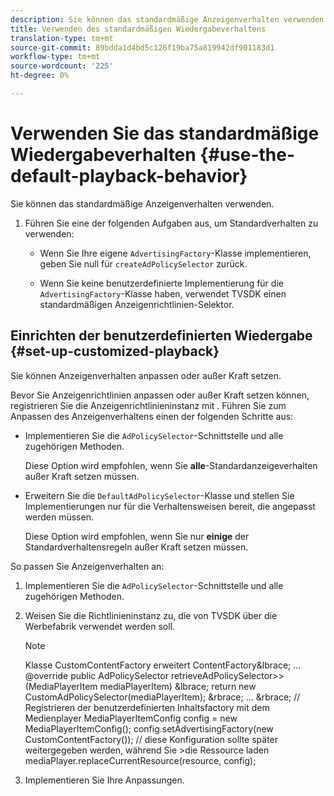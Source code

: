 ```yaml
---
description: Sie können das standardmäßige Anzeigenverhalten verwenden.
title: Verwenden des standardmäßigen Wiedergabeverhaltens
translation-type: tm+mt
source-git-commit: 89bdda1d4bd5c126f19ba75a819942df901183d1
workflow-type: tm+mt
source-wordcount: '225'
ht-degree: 0%

---
```



# Verwenden Sie das standardmäßige Wiedergabeverhalten {#use-the-default-playback-behavior}

Sie können das standardmäßige Anzeigenverhalten verwenden.

1. Führen Sie eine der folgenden Aufgaben aus, um Standardverhalten zu verwenden:

   * Wenn Sie Ihre eigene `AdvertisingFactory`-Klasse implementieren, geben Sie null für `createAdPolicySelector` zurück.

   * Wenn Sie keine benutzerdefinierte Implementierung für die `AdvertisingFactory`-Klasse haben, verwendet TVSDK einen standardmäßigen Anzeigenrichtlinien-Selektor.

## Einrichten der benutzerdefinierten Wiedergabe {#set-up-customized-playback}

Sie können Anzeigenverhalten anpassen oder außer Kraft setzen.

Bevor Sie Anzeigenrichtlinien anpassen oder außer Kraft setzen können, registrieren Sie die Anzeigenrichtlinieninstanz mit .
Führen Sie zum Anpassen des Anzeigenverhaltens einen der folgenden Schritte aus:

* Implementieren Sie die `AdPolicySelector`-Schnittstelle und alle zugehörigen Methoden.

   Diese Option wird empfohlen, wenn Sie **alle**-Standardanzeigeverhalten außer Kraft setzen müssen.

* Erweitern Sie die `DefaultAdPolicySelector`-Klasse und stellen Sie Implementierungen nur für die Verhaltensweisen bereit, die angepasst werden müssen.

   Diese Option wird empfohlen, wenn Sie nur **einige** der Standardverhaltensregeln außer Kraft setzen müssen.

So passen Sie Anzeigenverhalten an:

1. Implementieren Sie die `AdPolicySelector`-Schnittstelle und alle zugehörigen Methoden.
1. Weisen Sie die Richtlinieninstanz zu, die von TVSDK über die Werbefabrik verwendet werden soll.

   >[!NOTE]
   >
   >Klasse CustomContentFactory erweitert ContentFactory&amp;lbrace;
   >...
   >@override
   >public AdPolicySelector retrieveAdPolicySelector>>(MediaPlayerItem mediaPlayerItem) &amp;lbrace;
   >return new CustomAdPolicySelector(mediaPlayerItem);
   >&amp;rbrace;
   >...
   >&amp;rbrace;
   >// Registrieren der benutzerdefinierten Inhaltsfactory mit dem Medienplayer
   >MediaPlayerItemConfig config = new MediaPlayerItemConfig();
   >config.setAdvertisingFactory(new CustomContentFactory());
   >// diese Konfiguration sollte später weitergegeben werden, während Sie >die Ressource laden
   >mediaPlayer.replaceCurrentResource(resource, config);

1. Implementieren Sie Ihre Anpassungen.
